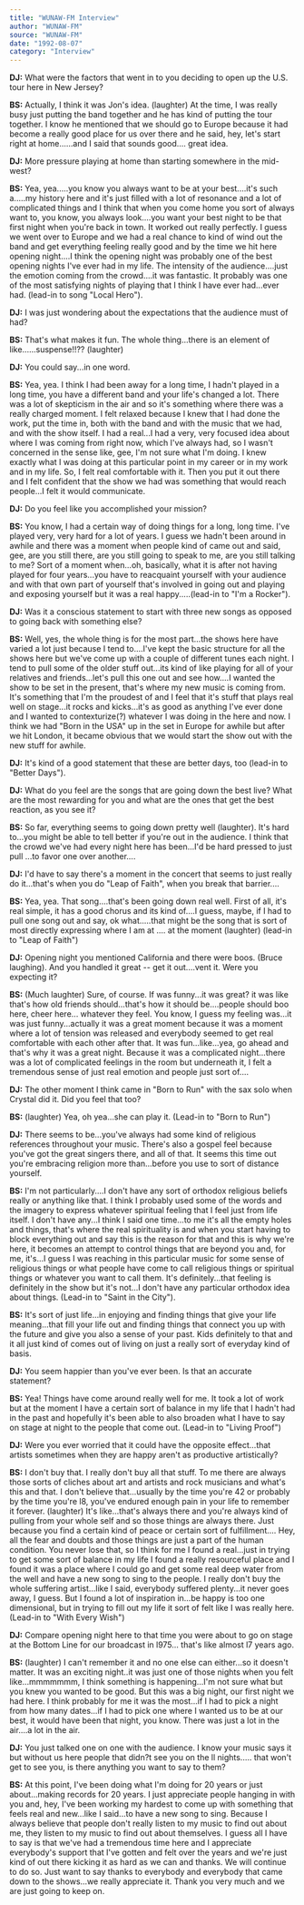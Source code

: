 ```yaml
---
title: "WUNAW-FM Interview"
author: "WUNAW-FM"
source: "WUNAW-FM"
date: "1992-08-07"
category: "Interview"
---
```


**DJ:** What were the factors that went in to you deciding to open up the U.S. tour here in New Jersey?

**BS:** Actually, I think it was Jon's idea. (laughter) At the time, I was really busy just putting the band together and he has kind of putting the tour together. I know he mentioned that we should go to Europe because it had become a really good place for us over there and he said, hey, let's start right at home......and I said that sounds good.... great idea.

**DJ:** More pressure playing at home than starting somewhere in the mid-west?

**BS:** Yea, yea.....you know you always want to be at your best....it's such a.....my history here and it's just filled with a lot of resonance and a lot of complicated things and I think that when you come home you sort of always want to, you know, you always look....you want your best night to be that first night when you're back in town. It worked out really perfectly. I guess we went over to Europe and we had a real chance to kind of wind out the band and get everything feeling really good and by the time we hit here opening night....I think the opening night was probably one of the best opening nights I've ever had in my life. The intensity of the audience....just the emotion coming from the crowd....it was fantastic. It probably was one of the most satisfying nights of playing that I think I have ever had...ever had. (lead-in to song "Local Hero").

**DJ:** I was just wondering about the expectations that the audience must of had?

**BS:** That's what makes it fun. The whole thing...there is an element of like......suspense!!?? (laughter)

**DJ:** You could say...in one word.

**BS:** Yea, yea. I think I had been away for a long time, I hadn't played in a long time, you have a different band and your life's changed a lot. There was a lot of skepticism in the air and so it's something where there was a really charged moment. I felt relaxed because I knew that I had done the work, put the time in, both with the band and with the music that we had, and with the show itself. I had a real...I had a very, very focused idea about where I was coming from right now, which I've always had, so I wasn't concerned in the sense like, gee, I'm not sure what I'm doing. I knew exactly what I was doing at this particular point in my career or in my work and in my life. So, I felt real comfortable with it. Then you put it out there and I felt confident that the show we had was something that would reach people...I felt it would communicate.

**DJ:** Do you feel like you accomplished your mission?

**BS:** You know, I had a certain way of doing things for a long, long time. I've played very, very hard for a lot of years. I guess we hadn't been around in awhile and there was a moment when people kind of came out and said, gee, are you still there, are you still going to speak to me, are you still talking to me? Sort of a moment when...oh, basically, what it is after not having played for four years...you have to reacquaint yourself with your audience and with that own part of yourself that's involved in going out and playing and exposing yourself but it was a real happy.....(lead-in to "I'm a Rocker").

**DJ:** Was it a conscious statement to start with three new songs as opposed to going back with something else?

**BS:** Well, yes, the whole thing is for the most part...the shows here have varied a lot just because I tend to....I've kept the basic structure for all the shows here but we've come up with a couple of different tunes each night. I tend to pull some of the older stuff out...its kind of like playing for all of your relatives and friends...let's pull this one out and see how....I wanted the show to be set in the present, that's where my new music is coming from. It's something that I'm the proudest of and I feel that it's stuff that plays real well on stage...it rocks and kicks...it's as good as anything I've ever done and I wanted to contexturize(?) whatever I was doing in the here and now. I think we had "Born in the USA" up in the set in Europe for awhile but after we hit London, it became obvious that we would start the show out with the new stuff for awhile.

**DJ:** It's kind of a good statement that these are better days, too (lead-in to "Better Days").

**DJ:** What do you feel are the songs that are going down the best live? What are the most rewarding for you and what are the ones that get the best reaction, as you see it?

**BS:** So far, everything seems to going down pretty well (laughter). It's hard to...you might be able to tell better if you're out in the audience. I think that the crowd we've had every night here has been...I'd be hard pressed to just pull ...to favor one over another....

**DJ:** I'd have to say there's a moment in the concert that seems to just really do it...that's when you do "Leap of Faith", when you break that barrier....

**BS:** Yea, yea. That song....that's been going down real well. First of all, it's real simple, it has a good chorus and its kind of....I guess, maybe, if I had to pull one song out and say, ok what.....that might be the song that is sort of most directly expressing where I am at .... at the moment (laughter) (lead-in to "Leap of Faith")

**DJ:** Opening night you mentioned California and there were boos. (Bruce laughing). And you handled it great -- get it out....vent it. Were you expecting it?

**BS:** (Much laughter) Sure, of course. If was funny...it was great? it was like that's how old friends should...that's how it should be....people should boo here, cheer here... whatever they feel. You know, I guess my feeling was...it was just funny...actually it was a great moment because it was a moment where a lot of tension was released and everybody seemed to get real comfortable with each other after that. It was fun...like...yea, go ahead and that's why it was a great night. Because it was a complicated night...there was a lot of complicated feelings in the room but underneath it, I felt a tremendous sense of just real emotion and people just sort of....

**DJ:** The other moment I think came in "Born to Run" with the sax solo when Crystal did it. Did you feel that too?

**BS:** (laughter) Yea, oh yea...she can play it. (Lead-in to "Born to Run")

**DJ:** There seems to be...you've always had some kind of religious references throughout your music. There's also a gospel feel because you've got the great singers there, and all of that. It seems this time out you're embracing religion more than...before you use to sort of distance yourself.

**BS:** I'm not particularly....I don't have any sort of orthodox religious beliefs really or anything like that. I think I probably used some of the words and the imagery to express whatever spiritual feeling that I feel just from life itself. I don't have any...I think I said one time...to me it's all the empty holes and things, that's where the real spirituality is and when you start having to block everything out and say this is the reason for that and this is why we're here, it becomes an attempt to control things that are beyond you and, for me, it's...I guess I was reaching in this particular music for some sense of religious things or what people have come to call religious things or spiritual things or whatever you want to call them. It's definitely...that feeling is definitely in the show but it's not...I don't have any particular orthodox idea about things. (Lead-in to "Saint in the City").

**BS:** It's sort of just life...in enjoying and finding things that give your life meaning...that fill your life out and finding things that connect you up with the future and give you also a sense of your past. Kids definitely to that and it all just kind of comes out of living on just a really sort of everyday kind of basis.

**DJ:** You seem happier than you've ever been. Is that an accurate statement?

**BS:** Yea! Things have come around really well for me. It took a lot of work but at the moment I have a certain sort of balance in my life that I hadn't had in the past and hopefully it's been able to also broaden what I have to say on stage at night to the people that come out. (Lead-in to "Living Proof")

**DJ:** Were you ever worried that it could have the opposite effect...that artists sometimes when they are happy aren't as productive artistically?

**BS:** I don't buy that. I really don't buy all that stuff. To me there are always those sorts of cliches about art and artists and rock musicians and what's this and that. I don't believe that...usually by the time you're 42 or probably by the time you're l8, you've endured enough pain in your life to remember it forever. (laughter) It's like...that's always there and you're always kind of pulling from your whole self and so those things are always there. Just because you find a certain kind of peace or certain sort of fulfillment.... Hey, all the fear and doubts and those things are just a part of the human condition. You never lose that, so I think for me I found a real...just in trying to get some sort of balance in my life I found a really resourceful place and I found it was a place where I could go and get some real deep water from the well and have a new song to sing to the people. I really don't buy the whole suffering artist...like I said, everybody suffered plenty...it never goes away, I guess. But I found a lot of inspiration in...be happy is too one dimensional, but in trying to fill out my life it sort of felt like I was really here. (Lead-in to "With Every Wish")

**DJ:** Compare opening night here to that time you were about to go on stage at the Bottom Line for our broadcast in l975... that's like almost l7 years ago.

**BS:** (laughter) I can't remember it and no one else can either...so it doesn't matter. It was an exciting night..it was just one of those nights when you felt like...mmmmmmm, I think something is happening...I'm not sure what but you knew you wanted to be good. But this was a big night, our first night we had here. I think probably for me it was the most...if I had to pick a night from how many dates...if I had to pick one where I wanted us to be at our best, it would have been that night, you know. There was just a lot in the air....a lot in the air.

**DJ:** You just talked one on one with the audience. I know your music says it but without us here people that didn?t see you on the ll nights..... that won't get to see you, is there anything you want to say to them?

**BS:** At this point, I've been doing what I'm doing for 20 years or just about...making records for 20 years. I just appreciate people hanging in with you and, hey, I've been working my hardest to come up with something that feels real and new...like I said...to have a new song to sing. Because I always believe that people don't really listen to my music to find out about me, they listen to my music to find out about themselves. I guess all I have to say is that we've had a tremendous time here and I appreciate everybody's support that I've gotten and felt over the years and we're just kind of out there kicking it as hard as we can and thanks. We will continue to do so. Just want to say thanks to everybody and everybody that came down to the shows...we really appreciate it. Thank you very much and we are just going to keep on.

